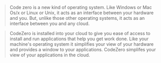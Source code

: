 > Code zero is a new kind of operating system. 
Like Windows or Mac Os/x or Linux or Unix, it acts as an interface between your hardware and you. 
But, unlike those other operating systems, it acts as an interface between you and any cloud.

> CodeZero is installed into your cloud to give you ease of access to install and run applications that help you get work done. 
Like your machine's operating system it simplifies your view of your hardware and provides a window to your applications. 
CodeZero simplifes your view of your applications in the cloud.

